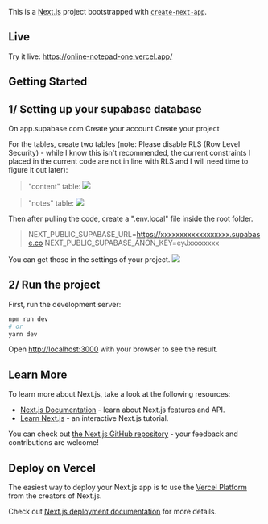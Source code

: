 This is a [Next.js](https://nextjs.org/) project bootstrapped with [`create-next-app`](https://github.com/vercel/next.js/tree/canary/packages/create-next-app).


## Live 

Try it live: https://online-notepad-one.vercel.app/


## Getting Started

## 1/ Setting up your supabase database
On app.supabase.com
Create your account
Create your project

For the tables, create two tables (note: Please disable RLS (Row Level Security) - while I know this isn't recommended, the current constraints I placed in the current code are not in line with RLS and I will need time to figure it out later):

> "content" table:
![](https://i.imgur.com/zTIZCW6.png)

> "notes" table:
![](https://i.imgur.com/O0rWbLj.png)

Then after pulling the code, create a ".env.local" file inside the root folder.
> NEXT_PUBLIC_SUPABASE_URL=https://xxxxxxxxxxxxxxxxxx.supabase.co
> NEXT_PUBLIC_SUPABASE_ANON_KEY=eyJxxxxxxxx

You can get those in the settings of your project. ![](https://i.imgur.com/ak8dPT6.png)

## 2/ Run the project

First, run the development server:

```bash
npm run dev
# or
yarn dev
```

Open [http://localhost:3000](http://localhost:3000) with your browser to see the result.



## Learn More

To learn more about Next.js, take a look at the following resources:

- [Next.js Documentation](https://nextjs.org/docs) - learn about Next.js features and API.
- [Learn Next.js](https://nextjs.org/learn) - an interactive Next.js tutorial.

You can check out [the Next.js GitHub repository](https://github.com/vercel/next.js/) - your feedback and contributions are welcome!

## Deploy on Vercel

The easiest way to deploy your Next.js app is to use the [Vercel Platform](https://vercel.com/new?utm_medium=default-template&filter=next.js&utm_source=create-next-app&utm_campaign=create-next-app-readme) from the creators of Next.js.

Check out [Next.js deployment documentation](https://nextjs.org/docs/deployment) for more details.
